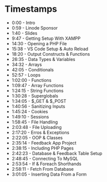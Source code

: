# Timestamps

- 0:00 - Intro
- 0:59 - Linode Sponsor
- 1:40 - Slides
- 9:47 - Getting Setup With XAMPP
- 14:30 - Opening a PHP File
- 15:38 - VS Code  Setup & Auto Reload
- 18:20 - Output Constructs & Functions
- 26:35 - Data Types & Variables
- 34:32 - Arrays
- 42:05 - Conditionals
- 52:57 - Loops
- 1:02:00 - Functions
- 1:09:47 - Array Functions
- 1:24:15 - String Functions
- 1:30:28 - Superglobals
- 1:34:05 - $_GET & $_POST
- 1:40:56 - Sanitizing Inputs
- 1:45:24 - Cookies
- 1:49:10 - Sessions
- 1:58:45 - File Handling
- 2:03:48 - File Uploading
- 2:17:20 - Erros & Exceptions
- 2:22:05 - OOP & Classes
- 2:35:14 - Feedback App Project
- 2:38:15 - Including PHP Pages
- 2:42:23 - Database & Feedback Table Setup
- 2:48:45 - Connecting To MySQL
- 2:53:54 - If & Foreach Shorthands
- 2:58:11 - Fetch From Database
- 3:01:05 - Inserting Data From a Form
